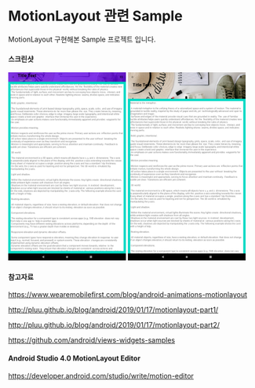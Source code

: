 # MotionLayout 관련 Sample
MotionLayout 구현해본 Sample 프로젝트 입니다.

#### 스크린샷
<img src="collapse.png" width="240px"></img>
<img src="expand.png" width="240px"></img>


#### 참고자료

https://www.wearemobilefirst.com/blog/android-animations-motionlayout

http://pluu.github.io/blog/android/2019/01/17/motionlayout-part1/

http://pluu.github.io/blog/android/2019/01/17/motionlayout-part2/

https://github.com/android/views-widgets-samples



#### Android Studio 4.0 MotionLayout Editor

https://developer.android.com/studio/write/motion-editor

